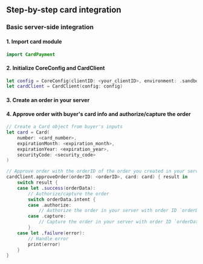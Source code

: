 ## Step-by-step card integration

### Basic server-side integration

#### 1. Import card module

```swift
import CardPayment
```

#### 2. Initialize CoreConfig and CardClient

```swift
let config = CoreConfig(clientID: <your_clientID>, environment: .sandbox)
let cardClient = CardClient(config: config)
```

#### 3. Create an order in your server

#### 4. Approve order with buyer's card info and authorize/capture the order

```swift
// Create a Card object from buyer's inputs
let card = Card(
    number: <card_number>,
    expirationMonth: <expiration_month>,
    expirationYear: <expiration_year>,
    securityCode: <security_code>
)

// Approve order with the orderID of the order you created in your server in step 3
cardClient.approveOrder(orderID: <orderID>, card: card) { result in
    switch result {
    case let .success(orderData):
        // Authorize/capture the order
        switch orderData.intent {
        case .authorize:
            // Authorize the order in your server with order ID `orderData.orderID`
        case .capture:
            // Capture the order in your server with order ID `orderData.orderID`
        }
    case let .failure(error):
        // Handle error
        print(error)
    }
}
```
